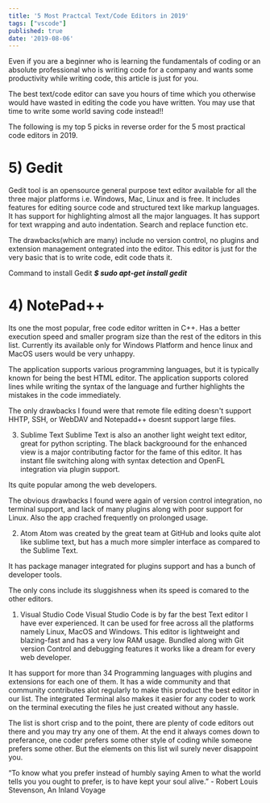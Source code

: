 ```yaml
---
title: '5 Most Practcal Text/Code Editors in 2019'
tags: ["vscode"]
published: true
date: '2019-08-06'
---
```

Even if you are a beginner who is learning the fundamentals of coding or an absolute professional who is writing code for a company and wants some productivity while writing code, this article is just for you.

The best text/code editor can save you hours of time which you otherwise would have wasted in editing the code you have written. You may use that time to write some world saving code instead!!

The following is my top 5 picks in reverse order for the 5 most practical code editors in 2019.

<h1>5) Gedit</h1>

Gedit tool is an opensource general purpose text editor available for all the three major platforms i.e. Windows, Mac, Linux and is free. It includes features for editing source code and structured text like markup languages. It has support for highlighting almost all the major languages. It has support for text wrapping and auto indentation. Search and replace function etc.

The drawbacks(which are many) include no version control, no plugins and extension management ontegrated into the editor. This editor is just for the very basic that is to write code, edit code thats it.

Command to install Gedit
<b><i>$ sudo apt-get install gedit</i></b>

<h1>4) NotePad++</h1>
Its one the most popular, free code editor written in C++. Has a better execution speed and smaller program size than the rest of the editors in this list. Currently its available only for Windows Platform and hence linux and MacOS users would be very unhappy.

The application supports various programming languages, but it is typically known for being the best HTML editor. The application supports colored lines while writing the syntax of the language and further highlights the mistakes in the code immediately.

The only drawbacks I found were that remote file editing doesn't support HHTP, SSH, or WebDAV and Notepadd++ doesnt support large files.

3) Sublime Text
Sublime Text is also an another light weight text editor, great for python scripting. The black backgroound for the enhanced view is a major contributing factor for the fame of this editor. 
It has instant file switching along with syntax detection and OpenFL integration via plugin support.

Its quite popular among the web developers.

The obvious drawbacks I found were again of version control integration, no terminal support, and lack of many plugins along with poor support for Linux. Also the app crached frequently on prolonged usage.

2) Atom
Atom was created by the great team at GitHub and looks quite alot like sublime text, but has a much more simpler interface as compared to the Sublime Text.

It has package manager integrated for plugins support and has a bunch of developer tools.

The only cons include its sluggishness when its speed is comared to the other editors.

1) Visual Studio Code
Visual Studio Code is by far the best Text editor I have ever experienced. It can be used for free across all the platforms namely Linux, MacOS and Windows. This editor is lightweight and blazing-fast and has a very low RAM usage.
Bundled along with Git version Control and debugging features it works like a dream for every web developer.

It has support for more than 34 Programming languages with plugins and extensions for each one of them. It has a wide community and that community contributes alot regularly to make this product the best editor in our list. The integrated Terminal also makes it easier for any coder to work on the terminal executing the files he just created without any hassle.

The list is short crisp and to the point, there are plenty of code editors out there and you may try any one of them. At the end it always comes down to preferance, one coder prefers some other style of coding while someone prefers some other. But the elements on this list wil surely never disappoint you.

“To know what you prefer instead of humbly saying Amen to what the world tells you you ought to prefer, is to have kept your soul alive.” - Robert Louis Stevenson, An Inland Voyage 
